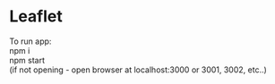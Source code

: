 # Leaflet    

To run app:    
npm i    
npm start   
(if not opening - open browser at localhost:3000 or 3001, 3002, etc..)

